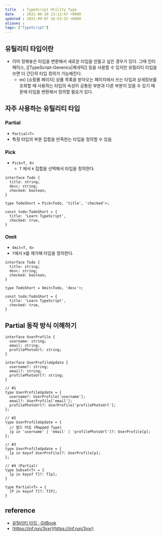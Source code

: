 ```yaml
---
title   : TypeScript Utility Type  
date    : 2021-08-20 23:13:47 +0900
updated : 2021-09-07 16:53:32 +0900
aliases : 
tags: ["TypeScript"]
---
```

## 유틸리티 타입이란 
-   이미 정해놓은 타입을 변환해서 새로운 타입을 만들고 싶은 경우가 있다. 그때 인터페이스, [[TypeScript-Generics|제네릭]] 등을 사용할 수 있지만 유틸리티 타입을 쓰면 더 간단히 타입 정의가 가능해진다.
    -   ex) [쇼핑몰 페이지] 상품 목록을 받아오는 페이지에서 쓰는 타입과 상세정보를 조회할 때 사용하는 타입의 속성이 공통된 부분과 다른 부분이 있을 수 있기 때문에 타입을 변환해서 정의할 필요가 있다.

## 자주 사용하는 유틸리티 타입
### Partial

-   `Partial<T>`
-   특정 타입의 부분 집합을 만족한는 타입을 정의할 수 있음

### Pick

-   `Pick<T, K>`
    -   `T` 에서 `K` 집합을 선택해서 타입을 정의한다.

```tsx
interface Todo {
  title: string;
  desc: string;
  checked: boolean;
}

type TodoShort = Pick<Todo, 'title', 'checked'>;

const todo:TodoShort = {
  title: 'Learn TypeScript',
  checked: true,
}

```

### Omit

-   `Omit<T, K>`
-   `T`에서 `K`를 제거해 타입을 정의한다.

```tsx
interface Todo {
  title: string;
  desc: string;
  checked: boolean;
}

type TodoShort = Omit<Todo, 'desc'>;

const todo:TodoShort = {
  title: 'Learn TypeScript',
  checked: true,
}
```

## Partial 동작 방식 이해하기

```tsx
interface UserProfile {
  username: string;
  email: string;
  profilePhotoUrl: string;
}

interface UserProfileUpdate {
  username?: string;
  email?: string;
  profilePhotoUrl?: string;
}

// #1
type UserProfileUpdate = {
  username?: UserProfile['username'];
  email?: UserProfile['email'];
  profilePhotoUrl?: UserProfile['profilePhotoUrl'];
};

// #2
type UserProfileUpdate = {
  // 맵드 타입 (Mapped Type)
  [p in 'username' | 'email' | 'profilePhotoUrl']?: UserProfile[p];
};

// #3
type UserProfileUpdate = {
  [p in keyof UserProfile]?: UserProfile[p];
};

// #4 (Partial)
type Subset<T> = {
  [p in keyof T]?: T[p];
}

type Partial<T> = {
  [P in keyof T]?: T[P];
}
```

## reference

-   [유틸리티 타입 · GitBook](https://typescript-kr.github.io/pages/utility-types.html)
-   [https://inf.run/3yxr](https://inf.run/3yxr)
